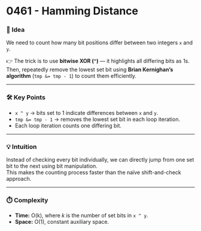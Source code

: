 # 0461 - Hamming Distance  

### 🧠 Idea  
We need to count how many bit positions differ between two integers `x` and `y`.  

👉 The trick is to use **bitwise XOR (`^`)** — it highlights all differing bits as 1s.  
Then, repeatedly remove the lowest set bit using **Brian Kernighan’s algorithm** (`tmp &= tmp - 1`) to count them efficiently.  

---

### 🛠️ Key Points  
- `x ^ y` → bits set to 1 indicate differences between `x` and `y`.  
- `tmp &= tmp - 1` → removes the lowest set bit in each loop iteration.  
- Each loop iteration counts one differing bit.  

---

### 💡 Intuition  
Instead of checking every bit individually, we can directly jump from one set bit to the next using bit manipulation.  
This makes the counting process faster than the naïve shift-and-check approach.  

---

### ⏱️ Complexity  
- **Time:** O(k), where *k* is the number of set bits in `x ^ y`.  
- **Space:** O(1), constant auxiliary space.  
